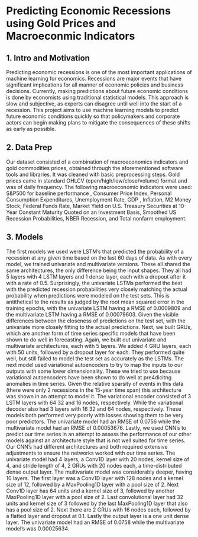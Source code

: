 # Predicting Economic Recessions using Gold Prices and Macroeconmic Indicators

## 1. Intro and Motivation

Predicting economic recessions is one of the most important applications of machine learning for economics. Recessions are major events that have significant implications for all manner of economic policies and business decisions. Currently, making predictions about future economic conditions is done by economists using traditional statistical models. This approach is slow and subjective, as experts can disagree until well into the start of a recession. This project aims to use machine learning models to predict future economic conditions quickly so that policymakers and corporate actors can begin making plans to mitigate the consequences of these shifts as early as possible.

## 2. Data Prep
Our dataset consisted of a combination of macroeconomics indicators and gold commodities prices, obtained through the aforementioned software tools and libraries. It was cleaned with basic preprocessing steps. Gold prices came in standard OHLCV (open/high/low/close/volume) format and was of daily frequency. The following macroeconomic indicators were used: S&P500 for baseline performance , Consumer Price Index, Personal Consumption Expenditures, Unemployment Rate,  GDP , Inflation,  M2 Money Stock, Federal Funds Rate, Market Yield on U.S. Treasury Securities at 10-Year Constant Maturity Quoted on an Investment Basis, Smoothed US Recession Probabilities, NBER Recession, and Total nonfarm employment.

## 3. Models

The first models we used were LSTM’s that predicted the probability of a recession at any given time based on the last 60 days of data. As with every model, we trained univariate and multivariate versions. These all shared the same architectures, the only difference being the input shapes. They all had 5 layers with 4 LSTM layers and 1 dense layer, each with a dropout after it with a rate of 0.5. Surprisingly, the univariate LSTMs performed the best with the predicted recession probabilities very closely matching the actual probability when predictions were modeled on the test sets. This is antithetical to the results as judged by the root mean squared error in the training epochs, with the univariate LSTM having a RMSE of 0.0009809 and the multivariate LSTM having a RMSE of 0.00079603. Given the visible differences between the closeness of predictions on the test set, with the univariate more closely fitting to the actual predictions.
Next, we built GRUs, which are another form of time series specific models that have been shown to do well in forecasting. Again, we built out univariate and multivariate architectures, each with 5 layers. We added 4 GRU layers, each with 50 units, followed by a dropout layer for each. They performed quite well, but still failed to model the test set as accurately as the LSTMs.
The next model used variational autoencoders to try to map the inputs to our outputs with some lower dimensionality. These we tried to use because variational autoencoders have been shown to do well at pre4dicitng anomalies in time series. Given the relative sparsity of events in this data (there were only 2 recessions in the 15-year time span) this architecture was shown in an attempt to model it. The variational encoder consisted of 3 LSTM layers with 64 32 and 16 nodes, respectively. While the variational decoder also had 3 layers with 16 32 and 64 nodes, respectively. These models both performed very poorly with losses showing them to be very poor predictors. The univariate model had an RMSE of 0.0756 while the multivariate model had an RMSE of 0.00053676.
Lastly, we used CNN’s to predict our time series in an attempt to assess the performance of our other models against an architecture style that is not well suited for time series. Our CNN’s had different architectures and both required extensive adjustments to ensure the networks worked with our time series. The univariate model had 4 layers, a Conv1D layer with 20 nodes, kernel size of 4, and stride length of 4, 2 GRUs with 20 nodes each, a time-distributed dense output layer. The multivariate model was considerably deeper, having 10 layers. The first layer was a Conv1D layer with 128 nodes and a kernel size of 12, followed by a MaxPooling1D layer with a pool size of 2. Next Conv1D layer has 64 units and a kernel size of 3, followed by another MaxPooling1D layer with a pool size of 2. Last convolutional layer had 32 units and kernel size of 3 followed by the last MaxPooling1D layer that also has a pool size of 2. Next there are 2 GRUs with 16 nodes each, followed by a flatted layer and dropout at 0.1. Lastly the output layer is a one unit dense layer. The univariate model had an RMSE of 0.0758 while the multivariate model’s was 0.00025634.
